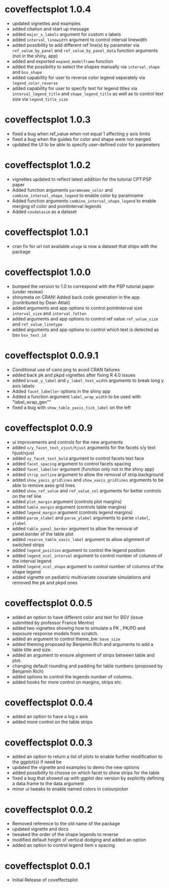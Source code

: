 # coveffectsplot 1.0.4
* updated vignettes and examples
* added citation and start up message
* added `major_x_labels` argument for custom x labels
* added `interval_linewidth` argument to control interval linewidth
* added possibility to add different ref line(s) by parameter via
 `ref_value_by_panel` and `ref_value_by_panel_data` function arguments (not in the shiny, app)
* added and exported `expand_modelframe` function
* added the possibility to select the shapes manually via `interval_shape` and `bsv_shape`
* added capability for user to reverse color legend separately via `legend_color_reverse`
* added capability for user to specify text for legend titles via `interval_legend_title` and `shape_legend_title` as well as to control text size via `legend_title_size`

# coveffectsplot 1.0.3
* fixed a bug when ref_value when not equal 1 affecting y axis limits
* fixed a bug when the guides for color and shape were not merged
* updated the UI to be able to specify user-defined color for parameters

# coveffectsplot 1.0.2
* vignettes updated to reflect latest addition for the tutorial CPT:PSP paper
* Added function arguments `paramname_color` and `combine_interval_shape_legend` to enable color by paramname
* Added function arguments `combine_interval_shape_legend` to enable merging of color and pointinterval legends
* Added `covdatasim` as a dataset

# coveffectsplot 1.0.1
* cran fix for url not available `wtage` is now a dataset that ships with the package

# coveffectsplot 1.0.0
* bumped the version to 1.0 to correspond with the PSP tutorial paper (under review)
* shinymeta on CRAN! Added back code generation in the app (contributed by Dean Attali)
* added arguments and app options to control pointinterval size `interval_size` and `interval_fatten`
* added arguments and app options to control ref value  `ref_value_size` and `ref_value_linetype`
* added arguments and app options to control which text is detected as bsv `bsv_text_id`

# coveffectsplot 0.0.9.1
* Conditional use of cairo png to avoid CRAN failures
* added back pk and pkpd vignettes after fixing R 4.0 issues
* added `break_y_label` and `y_label_text_width` arguments to break long y axis labels
* Added `facet_labeller` options in the shiny app
* Added a function argument `label_wrap_width` to be used with "label_wrap_gen""
* fixed a bug with `show_table_yaxis_tick_label` on the left

# coveffectsplot 0.0.9
* ui improvements and controls for the new arguments
* added `x/y_facet_text_vjust/hjust` arguments for the facets x/y text hjust/vjust
* added `xy_facet_text_bold` argument to control facets text face
* added `facet_spacing` argument to control facets spacing
* added `facet_labeller` argument (function only not in the shiny app)
* added `strip_outline` argument to allow the removal of strip.background
* added `show_yaxis_gridlines` and `show_xaxis_gridlines` arguments to be able to remove axes grid lines
* added `show_ref_value` and `ref_value_col` arguments for better controls on the ref line
* added `plot_margin` argument (controls plot margins)
* added `table_margin` argument (controls table margins)
* added `legend_margin` argument (controls legend margins)
* added `parse_xlabel` and `parse_ylabel` arguments to parse `xlabel`, `ylabel`
* added `table_panel_border` argument to allow the removal of panel.border of the table plot
* added `reserve_table_xaxis_label` argument to allow alignment of switched strips 
* added `legend_position` argument to control the legend position
* added `legend_ncol_interval` argument to control number of columns of the interval legend
* added `legend_ncol_shape` argument to control number of columns of the shape legend
* added vignette on pediatric multivariate covariate simulations and removed the pk and pkpd ones

# coveffectsplot 0.0.5
* added an option to have different color and text for BSV (issue submitted by professor France Mentre)
* added two vignettes showing how to simulate a PK , PK/PD and exposure response models from scratch.
* added an argument to control theme_bw: `base_size`
* added theming proposed by Benjamin Rich and arguments to add a table title and size.
* added an argument to ensure alignment of strips between table and plot.
* changing default rounding and padding for table numbers (proposed by Benjamin Rich)
* added options to control the legends number of columns.
* added hooks for more control on margins, strips etc.

# coveffectsplot 0.0.4
* added an option to have a log x axis
* added more control on the table strips


# coveffectsplot 0.0.3

* added an option to return a list of plots to enable further modification to the ggplot(s) if need be
* updated the vignette and examples to demo the new options
* added possibility to choose on which facet to show strips for the table
* fixed a bug that showed up with ggplot dev version by explicitly defining a data.frame to the data argument
* minor ui tweaks to enable named colors in colourpicker

# coveffectsplot 0.0.2
* Removed reference to the old name of the package
* updated vignette and docs
* tweaked the order of the shape legends to reverse
* modified default height of vertical dodging and added an option
* added an option to control legend item x spacing


# coveffectsplot 0.0.1
* Initial Release of coveffectsplot
